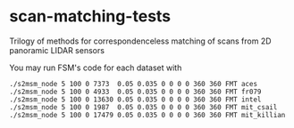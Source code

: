 # scan-matching-tests
Trilogy of methods for correspondenceless matching of scans from 2D panoramic LIDAR sensors

You may run FSM's code for each dataset with

```
./s2msm_node 5 100 0 7373  0.05 0.035 0 0 0 0 360 360 FMT aces
./s2msm_node 5 100 0 4933  0.05 0.035 0 0 0 0 360 360 FMT fr079
./s2msm_node 5 100 0 13630 0.05 0.035 0 0 0 0 360 360 FMT intel
./s2msm_node 5 100 0 1987  0.05 0.035 0 0 0 0 360 360 FMT mit_csail
./s2msm_node 5 100 0 17479 0.05 0.035 0 0 0 0 360 360 FMT mit_killian

```
